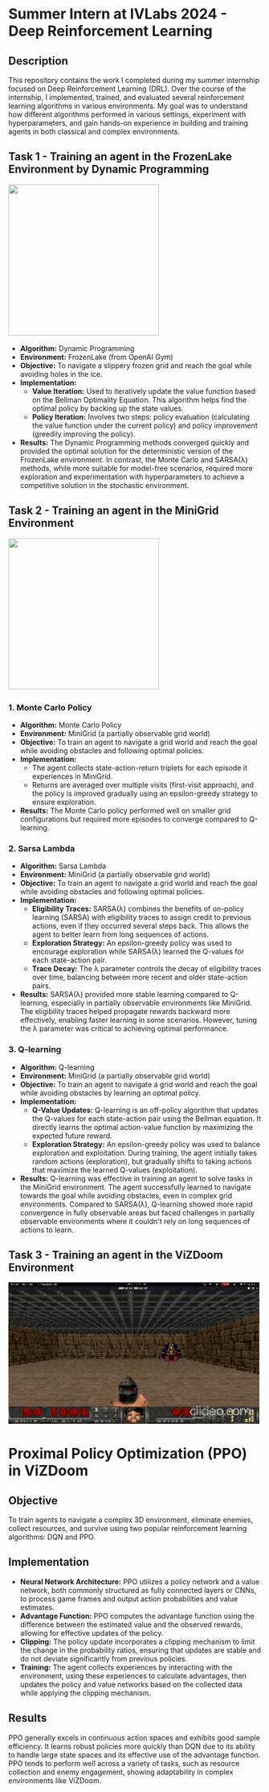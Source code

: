  <h1>Summer Intern at IVLabs 2024 - Deep Reinforcement Learning</h1>

<h2>Description</h2>
<p>This repository contains the work I completed during my summer internship focused on Deep Reinforcement Learning (DRL). Over the course of the internship, I implemented, trained, and evaluated several reinforcement learning algorithms in various environments. My goal was to understand how different algorithms performed in various settings, experiment with hyperparameters, and gain hands-on experience in building and training agents in both classical and complex environments.</p>

<h2>Task 1 - Training an agent in the FrozenLake Environment by Dynamic Programming</h2>
                     <img src="https://camo.githubusercontent.com/2ec3bee2bceafb626a446a0320eefedd658a2b4dae593c82754f087ef5b83795/68747470733a2f2f696d6775722e636f6d2f423575793361492e676966" height=300px width=300px>
   <ul>
        <li><strong>Algorithm:</strong> Dynamic Programming</li>
        <li><strong>Environment:</strong> FrozenLake (from OpenAI Gym)</li>
        <li><strong>Objective:</strong> To navigate a slippery frozen grid and reach the goal while avoiding holes in the ice.</li>
        <li><strong>Implementation:</strong>
            <ul>
                <li><strong>Value Iteration:</strong> Used to iteratively update the value function based on the Bellman Optimality Equation. This algorithm helps find the optimal policy by backing up the state values.</li>
                <li><strong>Policy Iteration:</strong> Involves two steps: policy evaluation (calculating the value function under the current policy) and policy improvement (greedily improving the policy).</li>
            </ul>
        </li>
        <li><strong>Results:</strong> The Dynamic Programming methods converged quickly and provided the optimal solution for the deterministic version of the FrozenLake environment. In contrast, the Monte Carlo and SARSA(λ) methods, while more suitable for model-free scenarios, required more exploration and experimentation with hyperparameters to achieve a competitive solution in the stochastic environment.</li>
    </ul>

   <h2>Task 2 - Training an agent in the MiniGrid Environment</h2>

<img src="https://camo.githubusercontent.com/4c91fc8f5469c3a6bd9fad7c04c2f6297b369cf0db200f26f7e42f31bfd83093/68747470733a2f2f692e696d6775722e636f6d2f346c43774c38672e676966" height=300px width=300px>
  <h3>1. Monte Carlo Policy</h3>
    <ul>
        <li><strong>Algorithm:</strong> Monte Carlo Policy</li>
        <li><strong>Environment:</strong> MiniGrid (a partially observable grid world)</li>
        <li><strong>Objective:</strong> To train an agent to navigate a grid world and reach the goal while avoiding obstacles and following optimal policies.</li>
        <li><strong>Implementation:</strong> 
            <ul>
                <li>The agent collects state-action-return triplets for each episode it experiences in MiniGrid.</li>
                <li>Returns are averaged over multiple visits (first-visit approach), and the policy is improved gradually using an epsilon-greedy strategy to ensure exploration.</li>
            </ul>
        </li>
        <li><strong>Results:</strong> The Monte Carlo policy performed well on smaller grid configurations but required more episodes to converge compared to Q-learning.</li>
    </ul>

   <h3>2. Sarsa Lambda</h3>
    <ul>
        <li><strong>Algorithm:</strong> Sarsa Lambda</li>
        <li><strong>Environment:</strong> MiniGrid (a partially observable grid world)</li>
        <li><strong>Objective:</strong> To train an agent to navigate a grid world and reach the goal while avoiding obstacles and following optimal policies.</li>
        <li><strong>Implementation:</strong>
            <ul>
                <li><strong>Eligibility Traces:</strong> SARSA(λ) combines the benefits of on-policy learning (SARSA) with eligibility traces to assign credit to previous actions, even if they occurred several steps back. This allows the agent to better learn from long sequences of actions.</li>
                <li><strong>Exploration Strategy:</strong> An epsilon-greedy policy was used to encourage exploration while SARSA(λ) learned the Q-values for each state-action pair.</li>
                <li><strong>Trace Decay:</strong> The λ parameter controls the decay of eligibility traces over time, balancing between more recent and older state-action pairs.</li>
            </ul>
        </li>
        <li><strong>Results:</strong> SARSA(λ) provided more stable learning compared to Q-learning, especially in partially observable environments like MiniGrid. The eligibility traces helped propagate rewards backward more effectively, enabling faster learning in some scenarios. However, tuning the λ parameter was critical to achieving optimal performance.</li>
    </ul>

  <h3>3. Q-learning</h3>
    <ul>
        <li><strong>Algorithm:</strong> Q-learning</li>
        <li><strong>Environment:</strong> MiniGrid (a partially observable grid world)</li>
        <li><strong>Objective:</strong> To train an agent to navigate a grid world and reach the goal while avoiding obstacles by learning an optimal policy.</li>
        <li><strong>Implementation:</strong>
            <ul>
                <li><strong>Q-Value Updates:</strong> Q-learning is an off-policy algorithm that updates the Q-values for each state-action pair using the Bellman equation. It directly learns the optimal action-value function by maximizing the expected future reward.</li>
                <li><strong>Exploration Strategy:</strong> An epsilon-greedy policy was used to balance exploration and exploitation. During training, the agent initially takes random actions (exploration), but gradually shifts to taking actions that maximize the learned Q-values (exploitation).</li>
            </ul>
        </li>
        <li><strong>Results:</strong> Q-learning was effective in training an agent to solve tasks in the MiniGrid environment. The agent successfully learned to navigate towards the goal while avoiding obstacles, even in complex grid environments. Compared to SARSA(λ), Q-learning showed more rapid convergence in fully observable areas but faced challenges in partially observable environments where it couldn't rely on long sequences of actions to learn.</li>
    </ul>

   <h2>Task 3 - Training an agent in the ViZDoom Environment</h2>

   <img src="https://github.com/devansh-palan/Summer-Intern-at-IVLabs-2024-Deep-Reinforcement-Learning/raw/main/clideo_editor_68da857852f4409dafa7d51cf4cb5545%20(1)%20(1).gif" width="500px">
     <h1>Proximal Policy Optimization (PPO) in ViZDoom</h1>
    <h2>Objective</h2>
    <p>To train agents to navigate a complex 3D environment, eliminate enemies, collect resources, and survive using two popular reinforcement learning algorithms: DQN and PPO.</p>
    
<h2>Implementation</h2>
    <ul>
        <li><strong>Neural Network Architecture:</strong> PPO utilizes a policy network and a value network, both commonly structured as fully connected layers or CNNs, to process game frames and output action probabilities and value estimates.</li>
        <li><strong>Advantage Function:</strong> PPO computes the advantage function using the difference between the estimated value and the observed rewards, allowing for effective updates of the policy.</li>
        <li><strong>Clipping:</strong> The policy update incorporates a clipping mechanism to limit the change in the probability ratios, ensuring that updates are stable and do not deviate significantly from previous policies.</li>
        <li><strong>Training:</strong> The agent collects experiences by interacting with the environment, using these experiences to calculate advantages, then updates the policy and value networks based on the collected data while applying the clipping mechanism.</li>
    </ul>
    
   <h2>Results</h2>
    <p>PPO generally excels in continuous action spaces and exhibits good sample efficiency. It learns robust policies more quickly than DQN due to its ability to handle large state spaces and its effective use of the advantage function. PPO tends to perform well across a variety of tasks, such as resource collection and enemy engagement, showing adaptability in complex environments like ViZDoom.</p>
